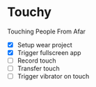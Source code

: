 # Touchy
Touching People From Afar


- [x] Setup wear project
- [x] Trigger fullscreen app
- [ ] Record touch
- [ ] Transfer touch 
- [ ] Trigger vibrator on touch
